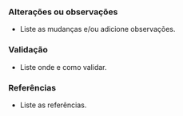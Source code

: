 ### Alterações ou observações

- Liste as mudanças e/ou adicione observações.

### Validação

- Liste onde e como validar.

### Referências

- Liste as referências.
